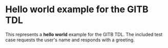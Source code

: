 # Hello world example for the GITB TDL

This represents a **hello world** example for the GITB TDL. The included test case requests the user's name and
responds with a greeting.